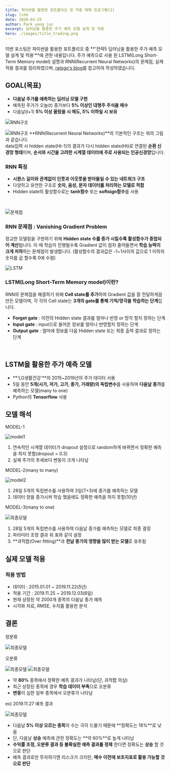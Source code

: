```yaml
---
title: 파이썬을 활용한 포트폴리오 및 자동 매매 프로그램(2)
slug: lstm
date: 2020-03-25
author: Park yong jun
excerpt: 딥러닝을 활용한 주가 예측 모델 설계 및 적용
hero: ./images/title_trading.png
---
```


이번 포스팅은 파이썬을 활용한 포트폴리오 중 **'전략5 딥러닝을 활용한 주가 예측 모델 설계 및 적용'**에 관한 내용입니다.
주가 예측으로 사용 된 LSTM(Long Short-Term Memory model) 설명과 RNN(Recurrent Neural Networks)의 문제점, 실제 적용 결과를 정리하였으며, [ratsgo's blog](https://ratsgo.github.io/natural%20language%20processing/2017/03/09/rnnlstm/)를 참고하여 작성하였습니다.

## GOAL(목표)
-	**다음날 주가를 예측하는 딥러닝 모델 구현**
-	예측된 주가가 오늘(t) 종가보다 **5% 이상인 대형주 주식을 매수**
-	다음날(t+1) **5% 이상 올랐을 시 매도, 5% 이하일 시 보유** 

![RNN구조](./images/3_1.png)

![RNN구조](./images/3_2.png)
**RNN(Recurrent Neural Networks)**의 기본적인 구조는 위의 그림과 같습니다.   
data입력 시 hidden state(Ht-1)의 결과가 다시 hidden state(Ht)로 연결된 **순환 신경망 형태**이며, **순서와 시간을 고려한 시계열 데이터에 주로 사용되는 인공신경망**입니다.
### RNN 특징 
- **시퀀스 길이와 관계없이 인풋과 아웃풋을 받아들일 수 있는 네트워크 구조**
- 다양하고 유연한 구조로 **숫자, 음성, 문자 데이터를 처리하는 모델로 적합**
- Hidden state의 활성함수로는 **tanh함수** 또는 **softsign함수**를 사용
<br/>

![문제점](./images/3_3.png)
### RNN 문제점 : Vanishing Gradient Problem
정교한 모델링을 구현하기 위해 **Hidden state 수를 증가 시킬수록 활성함수가 중첩되어 계산**됩니다.
이 때 학습이 진행될수록 Gradient 값이 점차 줄어들면서 **학습 능력이 크게 저하**하는 문제점이 발생합니다. 
(활성함수의 결과값은 -1~1사이의 값으로 1 이하의 숫자를 곱 할수록 0에 수렴)
<br/>

![LSTM](./images/4_1.png)
### LSTM(Long Short-Term Memory model)이란?
RNN의 문제점을 해결하기 위해 **Cell state를 추가**하여 Gradient 값을 잘 전달하게끔 만든 모델이며,
각 각의 Cell state는 **3개의 gate를 통해 기억/망각을 학습하는 단계**입니다.

- **Forget gate** : 이전의 Hidden state 결과를 얼마나 반영 or 망각 할지 정하는 단계
- **Input gate** : input으로 들어온 정보를 얼마나 반영할지 정하는 단계
- **Output gate** : 얼마에 정보를 다음 Hidden state 또는 최종 출력 결과로 정하는 단계 
<br/>

## LSTM을 활용한 주가 예측 모델
- **'LG생활건강'**의 2015~2019년의 주가 데이터 사용
- 5일 동안 **5개(시가, 저가, 고가, 종가, 거래량)의 독립변수**를 사용하여 **다음날 종가**를 예측하는 모델(many to one)
- Python의 **Tensorflow** 사용

<github url="https://github.com/yoojun003/stock_project/blob/master/Strategy5_lstm/example/LSTM_tensor_example.py" title="LSTM-sample-code is available on Github"/>

## 모델 해석

<figcaption>MODEL-1
</figcaption>

![model1](./images/pre_1.png)

1. 연속적인 시계열 데이터가 dropout 설정으로 random하게 바뀌면서 정확한 예측을 하지 못함(dropout = 0.3)
2. 실제 주가의 추세보다 변동이 크게 나타남

<figcaption>MODEL-2(many to many)
</figcaption>

![model2](./images/pre_2.png)

1. 28일 5개의 독립변수를 사용하여 3일(T+3)에 종가를 예측하는 모델
2. 데이터 양을 증가시켜 학습 했음에도 정확한 예측을 하지 못함(10년)

<figcaption>MODEL-3(many to one)
</figcaption>

![최종모델](./images/pre_3.png)

1. 28일 5개의 독립변수를 사용하여 다음날 종가를 예측하는 모델로 최종 결정 
2. 파라미터 조정 결과 위 표와 같이 설정 
3. **과적합(Over fitting)**과 **전날 종가의 영향을 많이 받는 모델**로 유추됨

## 실제 모델 적용

### 적용 방법
- 데이터 : 2015.01.01 ~ 2019.11.22(5년)
- 적용 기간 : 2019.11.25 ~ 2019.12.03(6일)
- 현재 상장된 약 2000개 종목의 다음날 종가 예측
- 시각화 자료, RMSE, 수치를 활용한 분석

## 결론

<figcaption>정분류
</figcaption>

![최종모델](./images/pre_4.png)

<figcaption>오분류
</figcaption>

![최종모델](./images/pre_5.png)
![최종모델](./images/pre_6.png)

- 약 **80%** 종목에서 정확한 예측 결과가 나타남(단, 과적합 의심)
- 최근 상장된 종목에 경우 **학습 데이터 부족**으로 오분류
- **변동**이 심한 일부 종목에서 오분류가 나타남

<figcaption>ex) 2019.11.27 예측 결과
</figcaption>

![최종모델](./images/pre.png)

- 다음날 **5% 이상 오르는 종목**의 수는 극히 드물기 때문에 **정확도는 16%**로 낮음 
- 단, 다음날 **상승** 예측에 관한 정확도는 **약 60%**로 높게 나타남 
- **수익률 조정, 오분류 결과 등 불확실한 예측 결과를 정제** 한다면 정확도는 **상승** 할 것으로 판단
- 예측 결과로만 투자하기엔 리스크가 크지만, **매수 이전에 보조지표로 활용 가능할 것으로 판단**